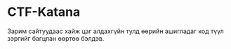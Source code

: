 CTF-Katana
==========

Зарим сайтуудаас хайж цаг алдахгүйн тулд өөрийн ашигладаг код түүл зэргийг багцлан өөртөө бэлдэв.
